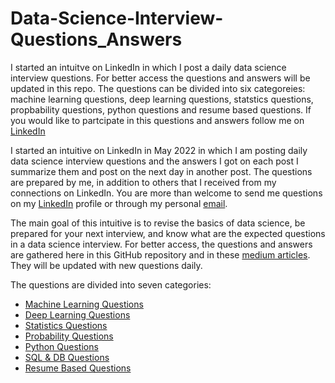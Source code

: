 # Data-Science-Interview-Questions_Answers
I started an intuitve on LinkedIn in which I post a daily data science interview questions. For better access the questions and answers will be updated in this repo.
The questions can be divided into six categoreies: machine learning questions, deep learning questions, statstics questions, propbability questions, python questions and resume based questions.  If you would like to partcipate in this questions and answers follow me on [LinkedIn](https://www.linkedin.com/in/youssef-hosni-b2960b135/)


I started an intuitive on LinkedIn in May 2022 in which I am posting daily data science interview questions and the answers I got on each post I summarize them and post on the next day in another post. The questions are prepared by me, in addition to others that I received from my connections on LinkedIn. You are more than welcome to send me questions on my [LinkedIn](https://www.linkedin.com/in/youssef-hosni-b2960b135/) profile or through my personal [email](Youssef.Hosni95@outlook.com).

The main goal of this intuitive is to revise the basics of data science, be prepared for your next interview, and know what are the expected questions in a data science interview. For better access, the questions and answers are gathered here in this GitHub repository and in these [medium articles](https://youssefraafat57.medium.com/list/data-science-interview-questions-6789a80bdb14). They will be updated with new questions daily.

The questions are divided into seven categories:

* [Machine Learning Questions](https://github.com/youssefHosni/Data-Science-Interview-Questions/blob/main/Machine%20Learning%20Questions.md)
* [Deep Learning Questions](https://github.com/youssefHosni/Data-Science-Interview-Questions/blob/main/Deep%20Learning%20Questions.md) 
* [Statistics Questions](https://github.com/youssefHosni/Data-Science-Interview-Questions/blob/main/Statistics%20Questions.md) 
* [Probability Questions](https://github.com/youssefHosni/Data-Science-Interview-Questions/blob/main/Probability%20Questions.md) 
* [Python Questions](https://github.com/youssefHosni/Data-Science-Interview-Questions/blob/main/Python%20Questions.md)
* [SQL & DB Questions](https://github.com/youssefHosni/Data-Science-Interview-Questions/blob/main/SQL%20&%20DB%20Questions.md)
* [Resume Based Questions](https://github.com/youssefHosni/Data-Science-Interview-Questions/blob/main/Resume%20Based%20Questions.md)
